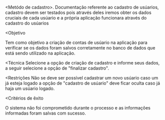 <Metódo de cadastro>.
Documentação referente ao cadastro de usúarios, cadastro devem ser testados pois através deles iremos obter os dados cruciais de cada usúario e a própria aplicação funcionara através do cadastro do usúarios 

<Objetivo

Tem como objetivo a criação de contas de usúario na aplicação para verificar se os dados foram salvos corretamente no banco de dados que está sendo utilizado na aplicação.

<Técnica
Selecione a opção de criação de cadastro e informe seus dados, a seguir selecione a opção de "finalizar cadastro".

<Restrições
Não se deve ser possível cadastrar um novo usúario caso um já esteja logado a opção de "cadastro de usúario" deve ficar oculta caso já haja um usúario logado.

<Critérios de êxito

O sistema não foi comprometido durante o processo e as informações informadas foram salvas com sucesso.